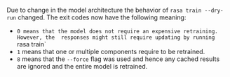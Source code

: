 Due to change in the model architecture the behavior of `rasa train --dry-run` changed.
The exit codes now have the following meaning:

* `0 means that the model does not require an expensive retraining. However, the 
  responses might still require updating by running `rasa train`
* `1` means that one or multiple components require to be retrained.
* `8` means that the `--force` flag was used and hence any cached results are ignored
  and the entire model is retrained.
